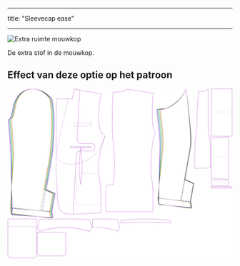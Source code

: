 - - -
title: "Sleevecap ease"
- - -

![Extra ruimte mouwkop](sleevecapease.svg)

De extra stof in de mouwkop.

## Effect van deze optie op het patroon

![Deze afbeelding toont het effect van deze optie door meerdere varianten die een andere waarde hebben voor deze optie te vervangen](jaeger_sleevecapease_sample.svg "Effect of this option on the pattern")
